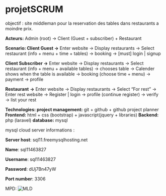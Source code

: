 # projetSCRUM
objectif : site middleman pour la reservation des tables dans restaurants a moindre prix.

**Acteurs:** Admin (root) → Client (Guest + subscriber) + Restaurant 

**Scenario: 
Client Guest →** Enter website → Display restaurants →  Select restaurant (info + menu + time + tables) → booking → [must] login | signup

**Client Subscriber →** Enter website → Display restaurants →  Select restaurant (info + menu + available tables) → chooses table → Calender shows when the table is available → booking (choose time + menu) → payment → profile

**Restaurant** **→** Enter website → Display restaurants →  Select “For rest” → Enter rest website → Register | login → profile (continue register) → verify  → list your rest

**Technologies: 
project management:** git + github + github project planner
**Frontend:** html + css (bootstrap) + javascript(jquery + libraries)
**Backend:** php (laravel)
**database:** mysql

mysql cloud server informations :

**Server host**: sql11.freemysqlhosting.net

**Name**: sql11463827

**Username**: sql11463827

**Password**: dUj7Bn47yW

**Port number**: 3306

MPD:
![MLD](https://user-images.githubusercontent.com/73041562/148467512-0d57a3f4-d4ad-400d-be5d-f5f3ccd6b2a2.png)


